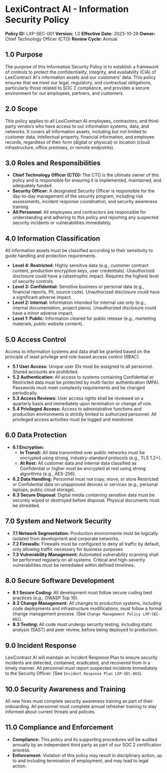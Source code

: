 # LexiContract AI - Information Security Policy

**Policy ID:** LXP-SEC-001
**Version:** 1.0
**Effective Date:** 2023-10-28
**Owner:** Chief Technology Officer (CTO)
**Review Cycle:** Annual

## 1.0 Purpose

The purpose of this Information Security Policy is to establish a framework of controls to protect the confidentiality, integrity, and availability (CIA) of LexiContract AI's information assets and our customers' data. This policy ensures that we meet our legal, regulatory, and contractual obligations, particularly those related to SOC 2 compliance, and provides a secure environment for our employees, partners, and customers.

## 2.0 Scope

This policy applies to all LexiContract AI employees, contractors, and third-party vendors who have access to our information systems, data, and networks. It covers all information assets, including but not limited to customer data, intellectual property, financial information, and employee records, regardless of their form (digital or physical) or location (cloud infrastructure, office premises, or remote endpoints).

## 3.0 Roles and Responsibilities

*   **Chief Technology Officer (CTO):** The CTO is the ultimate owner of this policy and is responsible for ensuring it is implemented, maintained, and adequately funded.
*   **Security Officer:** A designated Security Officer is responsible for the day-to-day management of the security program, including risk assessments, incident response coordination, and security awareness training.
*   **All Personnel:** All employees and contractors are responsible for understanding and adhering to this policy and reporting any suspected security incidents or vulnerabilities immediately.

## 4.0 Information Classification

All information assets must be classified according to their sensitivity to guide handling and protection requirements.

*   **Level 4: Restricted:** Highly sensitive data (e.g., customer contract content, production encryption keys, user credentials). Unauthorized disclosure could have a catastrophic impact. Requires the highest level of security controls.
*   **Level 3: Confidential:** Sensitive business or personal data (e.g., financial reports, PII, source code). Unauthorized disclosure could have a significant adverse impact.
*   **Level 2: Internal:** Information intended for internal use only (e.g., internal documentation, project plans). Unauthorized disclosure could have a minor adverse impact.
*   **Level 1: Public:** Information cleared for public release (e.g., marketing materials, public website content).

## 5.0 Access Control

Access to information systems and data shall be granted based on the principle of least privilege and role-based access control (RBAC).

*   **5.1 User Access:** Unique user IDs must be assigned to all personnel. Shared accounts are prohibited.
*   **5.2 Authentication:** All access to systems containing Confidential or Restricted data must be protected by multi-factor authentication (MFA). Passwords must meet complexity requirements and be changed periodically.
*   **5.3 Access Reviews:** User access rights shall be reviewed on a quarterly basis and immediately upon termination or change of role.
*   **5.4 Privileged Access:** Access to administrative functions and production environments is strictly limited to authorized personnel. All privileged access activities must be logged and monitored.

## 6.0 Data Protection

*   **6.1 Encryption:**
    *   **In Transit:** All data transmitted over public networks must be encrypted using strong, industry-standard protocols (e.g., TLS 1.2+).
    *   **At Rest:** All customer data and internal data classified as Confidential or higher must be encrypted at rest using strong algorithms (e.g., AES-256).
*   **6.2 Data Handling:** Personnel must not copy, move, or store Restricted or Confidential data on unapproved devices or services (e.g., personal laptops, public cloud storage).
*   **6.3 Secure Disposal:** Digital media containing sensitive data must be securely wiped or destroyed before disposal. Physical documents must be shredded.

## 7.0 System and Network Security

*   **7.1 Network Segmentation:** Production environments must be logically isolated from development and corporate networks.
*   **7.2 Firewalls:** Firewalls must be configured to deny all traffic by default, only allowing traffic necessary for business purposes.
*   **7.3 Vulnerability Management:** Automated vulnerability scanning shall be performed regularly on all systems. Critical and high-severity vulnerabilities must be remediated within defined timelines.

## 8.0 Secure Software Development

*   **8.1 Secure Coding:** All development must follow secure coding best practices (e.g., OWASP Top 10).
*   **8.2 Change Management:** All changes to production systems, including code deployments and infrastructure modifications, must follow a formal change management process. (See `Change Management Policy LXP-SEC-002`).
*   **8.3 Testing:** All code must undergo security testing, including static analysis (SAST) and peer review, before being deployed to production.

## 9.0 Incident Response

LexiContract AI will maintain an Incident Response Plan to ensure security incidents are detected, contained, eradicated, and recovered from in a timely manner. All personnel must report suspected incidents immediately to the Security Officer. (See `Incident Response Plan LXP-SEC-003`).

## 10.0 Security Awareness and Training

All new hires must complete security awareness training as part of their onboarding. All personnel must complete annual refresher training to stay informed about current threats and policies.

## 11.0 Compliance and Enforcement

*   **Compliance:** This policy and its supporting procedures will be audited annually by an independent third party as part of our SOC 2 certification process.
*   **Enforcement:** Violation of this policy may result in disciplinary action, up to and including termination of employment, and may lead to legal action.